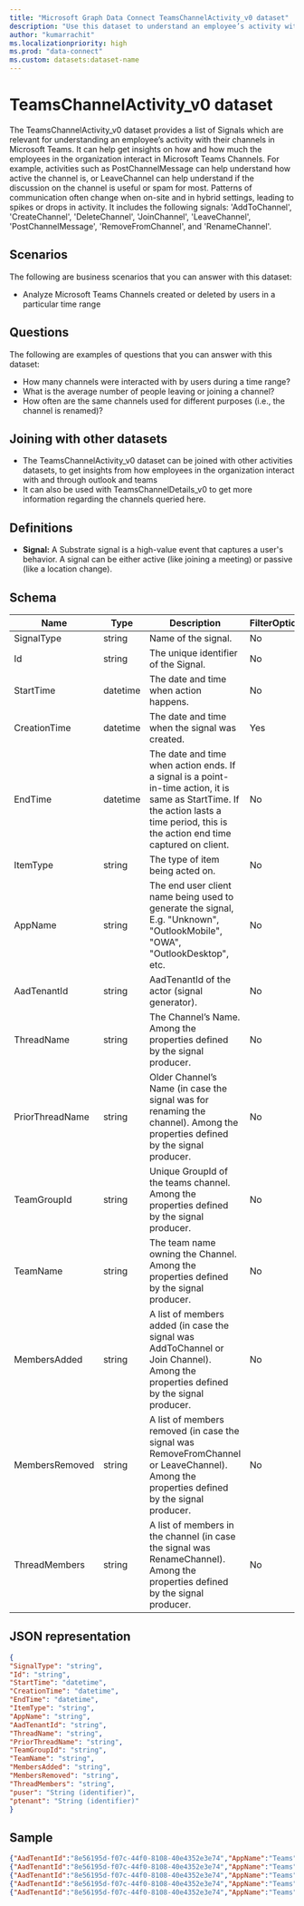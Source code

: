 ```yaml
---
title: "Microsoft Graph Data Connect TeamsChannelActivity_v0 dataset"
description: "Use this dataset to understand an employee’s activity with their channels in Microsoft Teams."
author: "kumarrachit"
ms.localizationpriority: high
ms.prod: "data-connect"
ms.custom: datasets:dataset-name
---
```


# TeamsChannelActivity_v0 dataset

The TeamsChannelActivity_v0 dataset provides a list of Signals which are relevant for understanding an employee’s activity with their channels in Microsoft Teams. It can help get insights on how and how much the employees in the organization interact in Microsoft Teams Channels. For example, activities such as PostChannelMessage can help understand how active the channel is, or LeaveChannel can help understand if the discussion on the channel is useful or spam for most. Patterns of communication often change when on-site and in hybrid settings, leading to spikes or drops in activity.  It includes the following signals: 'AddToChannel', 'CreateChannel', 'DeleteChannel', 'JoinChannel', 'LeaveChannel', 'PostChannelMessage', 'RemoveFromChannel', and 'RenameChannel'.  

## Scenarios

The following are business scenarios that you can answer with this dataset:

- Analyze Microsoft Teams Channels created or deleted by users in a particular time range 

## Questions

The following are examples of questions that you can answer with this dataset:

- How many channels were interacted with by users during a time range? 
- What is the average number of people leaving or joining a channel? 
- How often are the same channels used for different purposes (i.e., the channel is renamed)? 

## Joining with other datasets

- The TeamsChannelActivity_v0 dataset can be joined with other activities datasets, to get insights from how employees in the organization interact with and through outlook and teams 
- It can also be used with TeamsChannelDetails_v0 to get more information regarding the channels queried here.

## Definitions

- **Signal:**  A Substrate signal is a high-value event that captures a user's behavior. A signal can be either active (like joining a meeting) or passive (like a location change).


## Schema

| Name  | Type  |  Description  |  FilterOptions  |  FilterType  |
| ----------- | ----------- | ----------- | ----------- | ----------- |
| SignalType | string | Name of the signal. | No | None |
| Id | string | The unique identifier of the Signal. | No | None |
| StartTime | datetime | The date and time when action happens. | No | None |
| CreationTime | datetime | The date and time when the signal was created. | Yes | Date |
| EndTime | datetime | The date and time when action ends. If a signal is a point-in-time action, it is same as StartTime. If the action lasts a time period, this is the action end time captured on client. | No | None|
| ItemType | string | The type of item being acted on. | No | None |
| AppName | string | The end user client name being used to generate the signal, E.g. "Unknown", "OutlookMobile", "OWA", "OutlookDesktop", etc. | No | None |
| AadTenantId | string | AadTenantId of the actor (signal generator). | No | None |
| ThreadName | string | The Channel’s Name. Among the properties defined by the signal producer. | No | None |                
| PriorThreadName | string | Older Channel’s Name (in case the signal was for renaming the channel). Among the properties defined by the signal producer. | No |  None |               
| TeamGroupId | string | Unique GroupId of the teams channel. Among the properties defined by the signal producer. | No | None |                
| TeamName | string | The team name owning the Channel. Among the properties defined by the signal producer. | No | None |             
| MembersAdded | string | A list of members added (in case the signal was AddToChannel or Join Channel). Among the properties defined by the signal producer. | No | None |               
| MembersRemoved | string | A list of members removed (in case the signal was RemoveFromChannel or LeaveChannel). Among the properties defined by the signal producer. | No | None |        
| ThreadMembers | string | A list of members in the channel (in case the signal was RenameChannel). Among the properties defined by the signal producer. | No | None |

## JSON representation

```json
{
"SignalType": "string", 
"Id": "string", 
"StartTime": "datetime", 
"CreationTime": "datetime", 
"EndTime": "datetime", 
"ItemType": "string", 
"AppName": "string", 
"AadTenantId": "string", 
"ThreadName": "string", 
"PriorThreadName": "string", 
"TeamGroupId": "string", 
"TeamName": "string", 
"MembersAdded": "string", 
"MembersRemoved": "string", 
"ThreadMembers": "string", 
"puser": "String (identifier)", 
"ptenant": "String (identifier)"
}
```

## Sample

```json
{"AadTenantId":"8e56195d-f07c-44f0-8108-40e4352e3e74","AppName":"Teams","CreationTime":"2023-05-04T11:55:05Z","TeamGroupId":"afe7d584-21bf-4ba0-8c7f-b775777e8b05","TeamName":"TestTeamMgdcIDC","ThreadName":"Test Channel IDC","EndTime":"2023-05-04T11:54:58Z","Id":"AAMkADJhOTdkOGViLWZjYzUtNDY0NS1hNGFkLWQxNjM0OTBiMmVkYgBGAAAAAABfknVfDfJURqxOuHBzEhFGBwCa8HKSWYdiSZsHkjRYM1qIAAAAAAEwAACa8HKSWYdiSZsHkjRYM1qIAAQm6lxUAAA=","ItemType":"Microsoft.OutlookServices.SignalItemType'Message'","SignalType":"PostChannelMessage","StartTime":"2023-05-04T11:54:58Z","ptenant":"8e56195d-f07c-44f0-8108-40e4352e3e74","puser":"e530bf91-e844-4369-a808-e0d12b1008cd"} 
{"AadTenantId":"8e56195d-f07c-44f0-8108-40e4352e3e74","AppName":"Teams","CreationTime":"2023-05-04T12:20:38Z","TeamGroupId":"afe7d584-21bf-4ba0-8c7f-b775777e8b05","TeamName":"TestTeamMgdcIDC","ThreadName":"Test Channel IDC","EndTime":"2023-05-04T12:20:37Z","Id":"AAMkADJhOTdkOGViLWZjYzUtNDY0NS1hNGFkLWQxNjM0OTBiMmVkYgBGAAAAAABfknVfDfJURqxOuHBzEhFGBwCa8HKSWYdiSZsHkjRYM1qIAAAAAAEwAACa8HKSWYdiSZsHkjRYM1qIAAQm6lxbAAA=","ItemType":"Microsoft.OutlookServices.SignalItemType'Message'","SignalType":"PostChannelMessage","StartTime":"2023-05-04T12:20:37Z","ptenant":"8e56195d-f07c-44f0-8108-40e4352e3e74","puser":"e530bf91-e844-4369-a808-e0d12b1008cd"} 
{"AadTenantId":"8e56195d-f07c-44f0-8108-40e4352e3e74","AppName":"Teams","CreationTime":"2023-07-05T09:26:40Z","TeamGroupId":"afe7d584-21bf-4ba0-8c7f-b775777e8b05","TeamName":"TestTeamMgdcIDC","ThreadName":"General","EndTime":"2023-07-05T09:26:40Z","Id":"AAMkADJhOTdkOGViLWZjYzUtNDY0NS1hNGFkLWQxNjM0OTBiMmVkYgBGAAAAAABfknVfDfJURqxOuHBzEhFGBwCa8HKSWYdiSZsHkjRYM1qIAAAAAAEwAACa8HKSWYdiSZsHkjRYM1qIAARQA2tYAAA=","ItemType":"Microsoft.OutlookServices.SignalItemType'Message'","SignalType":"PostChannelMessage","StartTime":"2023-07-05T09:26:40Z","ptenant":"8e56195d-f07c-44f0-8108-40e4352e3e74","puser":"e530bf91-e844-4369-a808-e0d12b1008cd"} 
{"AadTenantId":"8e56195d-f07c-44f0-8108-40e4352e3e74","AppName":"Teams","CreationTime":"2023-05-04T12:26:01Z","TeamGroupId":"afe7d584-21bf-4ba0-8c7f-b775777e8b05","TeamName":"TestTeamMgdcIDC","ThreadName":"Test Channel IDC","EndTime":"2023-05-04T12:26:00Z","Id":"AAMkADFjYzNiNzcyLWIxNWYtNDQ4YS05MjAzLTU3NjBjN2ZlMWZiYQBGAAAAAADcOaVTrgWQTL7XPjfiGreRBwCHF_h-35jESpfQ5Ec6ha4pAAAAAAEuAACHF_h-35jESpfQ5Ec6ha4pAAAbcTlzAAA=","ItemType":"Microsoft.OutlookServices.SignalItemType'Message'","SignalType":"PostChannelMessage","StartTime":"2023-05-04T12:26:00Z","ptenant":"8e56195d-f07c-44f0-8108-40e4352e3e74","puser":"84f6a146-aa67-48d6-b015-785762c6d7c5"} 
{"AadTenantId":"8e56195d-f07c-44f0-8108-40e4352e3e74","AppName":"Teams","CreationTime":"2023-06-27T06:57:02Z","MembersAdded":[{"MemberId":"7bf2eacd-2037-43fa-8453-1547a8f81a24"}],"TeamGroupId":"943ecd15-a954-40a7-9d00-3224d21dc470","TeamName":"","ThreadName":"channel4public","EndTime":"2023-06-27T06:57:02Z","Id":"AAMkAGY0NDE1MGEzLWZmN2ItNGY1MC1hMjJlLWM3MjEwODQ3ZjA2MwBGAAAAAABSt04ZAKCLTogyMCRWtPw7BwBm59ZvDm5GRolPAkzaWd0HAAAAAAEqAABm59ZvDm5GRolPAkzaWd0HAARHmVtGAAA=","ItemType":"Microsoft.OutlookServices.SignalItemType'Channel'","SignalType":"AddToChannel","StartTime":"2023-06-27T06:57:02Z","ptenant":"8e56195d-f07c-44f0-8108-40e4352e3e74","puser":"7bf2eacd-2037-43fa-8453-1547a8f81a24"} 
```
